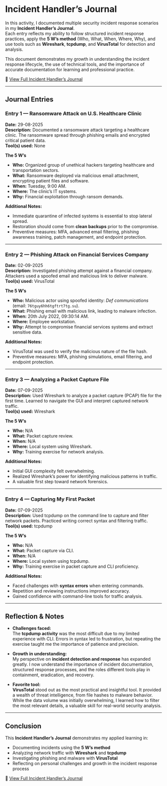 # Incident Handler’s Journal

In this activity, I documented multiple security incident response scenarios in my **Incident Handler’s Journal**.  
Each entry reflects my ability to follow structured incident response practices, apply the **5 W’s method** (Who, What, When, Where, Why), and use tools such as **Wireshark**, **tcpdump**, and **VirusTotal** for detection and analysis.  

This document demonstrates my growth in understanding the incident response lifecycle, the use of technical tools, and the importance of accurate documentation for learning and professional practice.  

📄 [View Full Incident Handler’s Journal](doc/Incident_handler's_journal.pdf)

---

## Journal Entries

### Entry 1 — Ransomware Attack on U.S. Healthcare Clinic
**Date:** 29-08-2025  
**Description:** Documented a ransomware attack targeting a healthcare clinic. The ransomware spread through phishing emails and encrypted critical patient data.  
**Tool(s) used:** None  

**The 5 W’s**  
- **Who:** Organized group of unethical hackers targeting healthcare and transportation sectors.  
- **What:** Ransomware deployed via malicious email attachment, encrypting patient files and software.  
- **When:** Tuesday, 9:00 AM.  
- **Where:** The clinic’s IT systems.  
- **Why:** Financial exploitation through ransom demands.  

**Additional Notes:**  
- Immediate quarantine of infected systems is essential to stop lateral spread.  
- Restoration should come from **clean backups** prior to the compromise.  
- Preventive measures: MFA, advanced email filtering, phishing awareness training, patch management, and endpoint protection.  

---

### Entry 2 — Phishing Attack on Financial Services Company
**Date:** 02-09-2025  
**Description:** Investigated phishing attempt against a financial company. Attackers used a spoofed email and malicious link to deliver malware.  
**Tool(s) used:** VirusTotal  

**The 5 W’s**  
- **Who:** Malicious actor using spoofed identity: *Def communications* (email: `76tguy6hh6tgftrt7tg.su`).  
- **What:** Phishing email with malicious link, leading to malware infection.  
- **When:** 20th July 2022, 09:30:14 AM.  
- **Where:** Employee workstation.  
- **Why:** Attempt to compromise financial services systems and extract sensitive data.  

**Additional Notes:**  
- VirusTotal was used to verify the malicious nature of the file hash.  
- Preventive measures: MFA, phishing simulations, email filtering, and endpoint protection.  

---

### Entry 3 — Analyzing a Packet Capture File
**Date:** 07-09-2025  
**Description:** Used Wireshark to analyze a packet capture (PCAP) file for the first time. Learned to navigate the GUI and interpret captured network traffic.  
**Tool(s) used:** Wireshark  

**The 5 W’s**  
- **Who:** N/A  
- **What:** Packet capture review.  
- **When:** N/A  
- **Where:** Local system using Wireshark.  
- **Why:** Training exercise for network analysis.  

**Additional Notes:**  
- Initial GUI complexity felt overwhelming.  
- Realized Wireshark’s power for identifying malicious patterns in traffic.  
- A valuable first step toward network forensics.  

---

### Entry 4 — Capturing My First Packet
**Date:** 07-09-2025  
**Description:** Used tcpdump on the command line to capture and filter network packets. Practiced writing correct syntax and filtering traffic.  
**Tool(s) used:** tcpdump  

**The 5 W’s**  
- **Who:** N/A  
- **What:** Packet capture via CLI.  
- **When:** N/A  
- **Where:** Local system using tcpdump.  
- **Why:** Training exercise in packet capture and CLI proficiency.  

**Additional Notes:**  
- Faced challenges with **syntax errors** when entering commands.  
- Repetition and reviewing instructions improved accuracy.  
- Gained confidence with command-line tools for traffic analysis.  

---

## Reflection & Notes

- **Challenges faced:**  
  The **tcpdump activity** was the most difficult due to my limited experience with CLI. Errors in syntax led to frustration, but repeating the exercise taught me the importance of patience and precision.  

- **Growth in understanding:**  
  My perspective on **incident detection and response** has expanded greatly. I now understand the importance of incident documentation, structured response processes, and the roles different tools play in containment, eradication, and recovery.  

- **Favorite tool:**  
  **VirusTotal** stood out as the most practical and insightful tool. It provided a wealth of threat intelligence, from file hashes to malware behavior. While the data volume was initially overwhelming, I learned how to filter the most relevant details, a valuable skill for real-world security analysis.  

---

## Conclusion

This **Incident Handler’s Journal** demonstrates my applied learning in:  
- Documenting incidents using the **5 W’s method**  
- Analyzing network traffic with **Wireshark** and **tcpdump**  
- Investigating phishing and malware with **VirusTotal**  
- Reflecting on personal challenges and growth in the incident response process  

📄 [View Full Incident Handler’s Journal](doc/Incident_handler's_journal.pdf)


